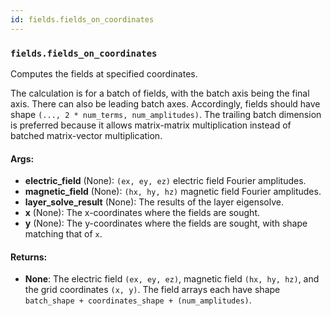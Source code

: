 ```yaml
---
id: fields.fields_on_coordinates
---
```


    
### `fields.fields_on_coordinates`
Computes the fields at specified coordinates.

The calculation is for a batch of fields, with the batch axis being the
final axis. There can also be leading batch axes. Accordingly, fields
should have shape `(..., 2 * num_terms, num_amplitudes)`. The trailing batch
dimension is preferred because it allows matrix-matrix multiplication instead
of batched matrix-vector multiplication.

#### Args:
- **electric_field** (None): `(ex, ey, ez)` electric field Fourier amplitudes.
- **magnetic_field** (None): `(hx, hy, hz)` magnetic field Fourier amplitudes.
- **layer_solve_result** (None): The results of the layer eigensolve.
- **x** (None): The x-coordinates where the fields are sought.
- **y** (None): The y-coordinates where the fields are sought, with shape matching
that of `x`.

#### Returns:
- **None**: The electric field `(ex, ey, ez)`, magnetic field `(hx, hy, hz)`,
and the grid coordinates `(x, y)`. The field arrays each have shape
`batch_shape + coordinates_shape + (num_amplitudes)`.

